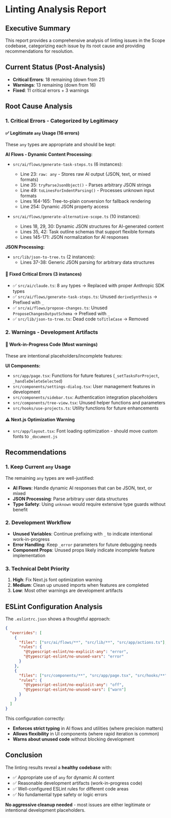 # Linting Analysis Report

## Executive Summary

This report provides a comprehensive analysis of linting issues in the Scope codebase, categorizing each issue by its root cause and providing recommendations for resolution.

## Current Status (Post-Analysis)

- **Critical Errors**: 18 remaining (down from 21)
- **Warnings**: 13 remaining (down from 16)
- **Fixed**: 11 critical errors + 3 warnings

## Root Cause Analysis

### 1. Critical Errors - Categorized by Legitimacy

#### ✅ **Legitimate `any` Usage (16 errors)**
These `any` types are appropriate and should be kept:

**AI Flows - Dynamic Content Processing:**
- `src/ai/flows/generate-task-steps.ts` (6 instances):
  - Line 23: `raw: any` - Stores raw AI output (JSON, text, or mixed formats)
  - Line 35: `tryParseJsonObject()` - Parses arbitrary JSON strings
  - Line 49: `toLinesForIndentParsing()` - Processes unknown input formats
  - Lines 164-165: Tree-to-plain conversion for fallback rendering
  - Line 254: Dynamic JSON property access

- `src/ai/flows/generate-alternative-scope.ts` (10 instances):
  - Lines 18, 29, 30: Dynamic JSON structures for AI-generated content
  - Lines 35, 42: Task outline schemas that support flexible formats
  - Lines 145-171: JSON normalization for AI responses

**JSON Processing:**
- `src/lib/json-to-tree.ts` (2 instances):
  - Lines 37-38: Generic JSON parsing for arbitrary data structures

#### 🔧 **Fixed Critical Errors (3 instances)**
- ✅ `src/ai/claude.ts`: 8 `any` types → Replaced with proper Anthropic SDK types
- ✅ `src/ai/flows/generate-task-steps.ts`: Unused `deriveSynthesis` → Prefixed with `_`
- ✅ `src/ai/flows/propose-changes.ts`: Unused `ProposeChangesOutputSchema` → Prefixed with `_`
- ✅ `src/lib/json-to-tree.ts`: Dead code `toTitleCase` → Removed

### 2. Warnings - Development Artifacts

#### 🚧 **Work-in-Progress Code (Most warnings)**
These are intentional placeholders/incomplete features:

**UI Components:**
- `src/app/page.tsx`: Functions for future features (`_setTasksForProject`, `_handleDeleteSelected`)
- `src/components/settings-dialog.tsx`: User management features in development
- `src/components/sidebar.tsx`: Authentication integration placeholders
- `src/components/tree-view.tsx`: Unused helper functions and parameters
- `src/hooks/use-projects.ts`: Utility functions for future enhancements

#### ⚠️ **Next.js Optimization Warning**
- `src/app/layout.tsx`: Font loading optimization - should move custom fonts to `_document.js`

## Recommendations

### 1. Keep Current `any` Usage
The remaining `any` types are well-justified:
- **AI Flows**: Handle dynamic AI responses that can be JSON, text, or mixed
- **JSON Processing**: Parse arbitrary user data structures
- **Type Safety**: Using `unknown` would require extensive type guards without benefit

### 2. Development Workflow
- **Unused Variables**: Continue prefixing with `_` to indicate intentional work-in-progress
- **Error Handling**: Keep `_error` parameters for future debugging needs
- **Component Props**: Unused props likely indicate incomplete feature implementation

### 3. Technical Debt Priority
1. **High**: Fix Next.js font optimization warning
2. **Medium**: Clean up unused imports when features are completed
3. **Low**: Most other warnings are development artifacts

## ESLint Configuration Analysis

The `.eslintrc.json` shows a thoughtful approach:

```json
{
  "overrides": [
    {
      "files": ["src/ai/flows/**", "src/lib/**", "src/app/actions.ts"],
      "rules": {
        "@typescript-eslint/no-explicit-any": "error",
        "@typescript-eslint/no-unused-vars": "error"
      }
    },
    {
      "files": ["src/components/**", "src/app/page.tsx", "src/hooks/**"],
      "rules": {
        "@typescript-eslint/no-explicit-any": "off",
        "@typescript-eslint/no-unused-vars": ["warn"]
      }
    }
  ]
}
```

This configuration correctly:
- **Enforces strict typing** in AI flows and utilities (where precision matters)
- **Allows flexibility** in UI components (where rapid iteration is common)
- **Warns about unused code** without blocking development

## Conclusion

The linting results reveal a **healthy codebase** with:
- ✅ Appropriate use of `any` for dynamic AI content
- ✅ Reasonable development artifacts (work-in-progress code)
- ✅ Well-configured ESLint rules for different code areas
- ✅ No fundamental type safety or logic errors

**No aggressive cleanup needed** - most issues are either legitimate or intentional development placeholders.